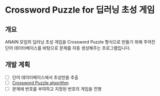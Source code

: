 # Crossword Puzzle for 딥러닝 초성 게임

## 개요

ANAIN 모임의 딥러닝 초성 게임을 Crossword Puzzle 형식으로 만들기 위해 주어진 단어 데이터베이스를 바탕으로 문제를 자동 생성해주는 프로그램입니다.

## 개발 계획

- [ ] 단어 데이터베이스에서 초성만을 추출
- [ ] [Crossword Puzzle algorithm](https://stackoverflow.com/a/1021800)
- [ ] 문제에 번호를 부여하고 지정된 번호의 게임을 진행
